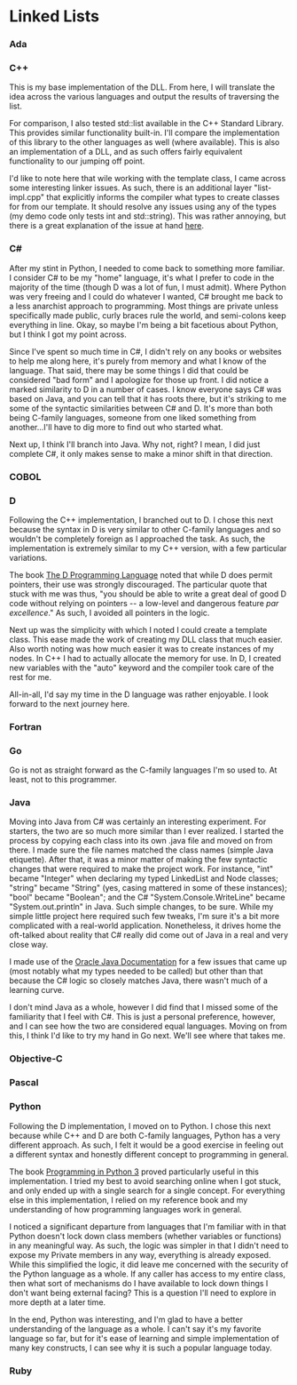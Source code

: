 # Linked Lists

### Ada


### C++
This is my base implementation of the DLL. From here, I will translate the idea across the various languages and output the results of traversing the list.

For comparison, I also tested std::list available in the C++ Standard Library. This provides similar functionality built-in. I'll compare the implementation of this library to the other languages as well (where available). This is also an implementation of a DLL, and as such offers fairly equivalent functionality to our jumping off point.

I'd like to note here that wile working with the template class, I came across some interesting linker issues. As such, there is an additional layer "list-impl.cpp" that explicitly informs the compiler what types to create classes for from our template. It should resolve any issues using any of the types (my demo code only tests int and std::string). This was rather annoying, but there is a great explanation of the issue at hand [here](https://isocpp.org/wiki/faq/templates#templates-defn-vs-decl).

### C#
After my stint in Python, I needed to come back to something more familiar. I consider C# to be my "home" language, it's what I prefer to code in the majority of the time (though D was a lot of fun, I must admit). Where Python was very freeing and I could do whatever I wanted, C# brought me back to a less anarchist approach to programming. Most things are private unless specifically made public, curly braces rule the world, and semi-colons keep everything in line. Okay, so maybe I'm being a bit facetious about Python, but I think I got my point across.

Since I've spent so much time in C#, I didn't rely on any books or websites to help me along here, it's purely from memory and what I know of the language. That said, there may be some things I did that could be considered "bad form" and I apologize for those up front. I did notice a marked similarity to D in a number of cases. I know everyone says C# was based on Java, and you can tell that it has roots there, but it's striking to me some of the syntactic similarities between C# and D. It's more than both being C-family languages, someone from one liked something from another...I'll have to dig more to find out who started what.

Next up, I think I'll branch into Java. Why not, right? I mean, I did just complete C#, it only makes sense to make a minor shift in that direction.

### COBOL


### D
Following the C++ implementation, I branched out to D. I chose this next because the syntax in D is very similar to other C-family languages and so wouldn't be completely foreign as I approached the task. As such, the implementation is extremely similar to my C++ version, with a few particular variations.

The book [The D Programming Language](https://www.amazon.com/D-Programming-Language-Andrei-Alexandrescu/dp/0321635361?keywords=9780321635365&qid=1536867605&sr=8-1&ref=sr_1_1) noted that while D does permit pointers, their use was strongly discouraged. The particular quote that stuck with me was thus, "you should be able to write a great deal of good D code without relying on pointers -- a low-level and dangerous feature _par excellence_." As such, I avoided all pointers in the logic.

Next up was the simplicity with which I noted I could create a template class. This ease made the work of creating my DLL class that much easier. Also worth noting was how much easier it was to create instances of my nodes. In C++ I had to actually allocate the memory for use. In D, I created new variables with the "auto" keyword and the compiler took care of the rest for me.

All-in-all, I'd say my time in the D language was rather enjoyable. I look forward to the next journey here.

### Fortran


### Go
Go is not as straight forward as the C-family languages I'm so used to. At least, not to this programmer.

### Java
Moving into Java from C# was certainly an interesting experiment. For starters, the two are so much more similar than I ever realized. I started the process by copying each class into its own .java file and moved on from there. I made sure the file names matched the class names (simple Java etiquette). After that, it was a minor matter of making the few syntactic changes that were required to make the project work. For instance, "int" became "Integer" when declaring my typed LinkedList and Node classes; "string" became "String" (yes, casing mattered in some of these instances); "bool" became "Boolean"; and the C# "System.Console.WriteLine" became "System.out.println" in Java. Such simple changes, to be sure. While my simple little project here required such few tweaks, I'm sure it's a bit more complicated with a real-world application. Nonetheless, it drives home the oft-talked about reality that C# really did come out of Java in a real and very close way.

I made use of the [Oracle Java Documentation](https://docs.oracle.com/javase/tutorial/java/javaOO/) for a few issues that came up (most notably what my types needed to be called) but other than that because the C# logic so closely matches Java, there wasn't much of a learning curve.

I don't mind Java as a whole, however I did find that I missed some of the familiarity that I feel with C#. This is just a personal preference, however, and I can see how the two are considered equal languages. Moving on from this, I think I'd like to try my hand in Go next. We'll see where that takes me.

### Objective-C


### Pascal


### Python
Following the D implementation, I moved on to Python. I chose this next because while C++ and D are both C-family languages, Python has a very different approach. As such, I felt it would be a good exercise in feeling out a different syntax and honestly different concept to programming in general.

The book [Programming in Python 3](https://www.amazon.com/Programming-Python-Complete-Introduction-Language/dp/0137129297?keywords=9780137129294&qid=1536935877&sr=8-1&ref=sr_1_1) proved particularly useful in this implementation. I tried my best to avoid searching online when I got stuck, and only ended up with a single search for a single concept. For everything else in this implementation, I relied on my reference book and my understanding of how programming languages work in general.

I noticed a significant departure from languages that I'm familiar with in that Python doesn't lock down class members (whether variables or functions) in any meaningful way. As such, the logic was simpler in that I didn't need to expose my Private members in any way, everything is already exposed. While this simplified the logic, it did leave me concerned with the security of the Python language as a whole. If any caller has access to my entire class, then what sort of mechanisms do I have available to lock down things I don't want being external facing? This is a question I'll need to explore in more depth at a later time.

In the end, Python was interesting, and I'm glad to have a better understanding of the language as a whole. I can't say it's my favorite language so far, but for it's ease of learning and simple implementation of many key constructs, I can see why it is such a popular language today.

### Ruby
